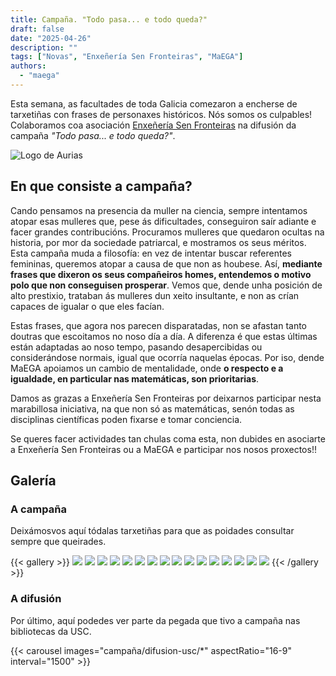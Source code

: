 ```yaml
---
title: Campaña. "Todo pasa... e todo queda?"
draft: false
date: "2025-04-26"
description: ""
tags: ["Novas", "Enxeñería Sen Fronteiras", "MaEGA"]
authors:
  - "maega"
---
```


Esta semana, as facultades de toda Galicia comezaron a encherse de tarxetiñas con frases de personaxes históricos. Nós somos os culpables! Colaboramos coa asociación [Enxeñería Sen Fronteiras](https://galicia.isf.es/) na difusión da campaña *"Todo pasa... e todo queda?"*.

![Logo de Aurias](campaña/Cartel_explicativo.jpeg)

## En que consiste a campaña?
Cando pensamos na presencia da muller na ciencia, sempre intentamos atopar esas mulleres que, pese ás dificultades, conseguiron saír adiante e facer grandes contribucións. Procuramos mulleres que quedaron ocultas na historia, por mor da sociedade patriarcal, e mostramos os seus méritos. Esta campaña muda a filosofía: en vez de intentar buscar referentes femininas, queremos atopar a causa de que non as houbese. Así, **mediante frases que dixeron os seus compañeiros homes, entendemos o motivo polo que non conseguisen prosperar**. Vemos que, dende unha posición de alto prestixio, trataban ás mulleres dun xeito insultante, e non as crían capaces de igualar o que eles facían.

Estas frases, que agora nos parecen disparatadas, non se afastan tanto doutras que escoitamos no noso día a día. A diferenza é que estas últimas están adaptadas ao noso tempo, pasando desapercibidas ou considerándose normais, igual que ocorría naquelas épocas. Por iso, dende MaEGA apoiamos un cambio de mentalidade, onde **o respecto e a igualdade, en particular nas matemáticas, son prioritarias**.

Damos as grazas a Enxeñería Sen Fronteiras por deixarnos participar nesta marabillosa iniciativa, na que non só as matemáticas, senón todas as disciplinas científicas poden fixarse e tomar conciencia.

Se queres facer actividades tan chulas coma esta, non dubides en asociarte a Enxeñería Sen Fronteiras ou a MaEGA e participar nos nosos proxectos!!

## Galería

### A campaña
Deixámosvos aquí tódalas tarxetiñas para que as poidades consultar sempre que queirades.

{{< gallery >}}
  <img src="campaña/Tarxeta_Aristoteles_anverso.jpeg" class="grid-w25" />
  <img src="campaña/Tarxeta_Aristoteles_reverso.jpeg" class="grid-w25" />
  <img src="campaña/Tarxeta_Asimov_anverso.jpeg" class="grid-w25" />
  <img src="campaña/Tarxeta_Asimov_reverso.jpeg" class="grid-w25" />
  <img src="campaña/Tarxeta_CalderonDeLaBarca_anverso.jpeg" class="grid-w25" />
  <img src="campaña/Tarxeta_CalderonDeLaBarca_reverso.jpeg" class="grid-w25" />
  <img src="campaña/Tarxeta_Cela_anverso.jpeg" class="grid-w25" />
  <img src="campaña/Tarxeta_Cela_reverso.jpeg" class="grid-w25" />
  <img src="campaña/Tarxeta_Dostoyevski_anverso.jpeg" class="grid-w25" />
  <img src="campaña/Tarxeta_Dostoyevski_reverso.jpeg" class="grid-w25" />
  <img src="campaña/Tarxeta_OrtegaYGasset_anverso.jpeg" class="grid-w25" />
  <img src="campaña/Tarxeta_OrtegaYGasset_reverso.jpeg" class="grid-w25" />
  <img src="campaña/Tarxeta_Pitagoras_anverso.jpeg" class="grid-w25" />
  <img src="campaña/Tarxeta_Pitagoras_reverso.jpeg" class="grid-w25" />
  <img src="campaña/Tarxeta_Schopenhauer_anverso.jpeg" class="grid-w25" />
  <img src="campaña/Tarxeta_Schopenhauer_reverso.jpeg" class="grid-w25" />
{{< /gallery >}}


### A difusión
Por último, aquí podedes ver parte da pegada que tivo a campaña nas bibliotecas da USC.

{{< carousel images="campaña/difusion-usc/*" aspectRatio="16-9" interval="1500" >}}

